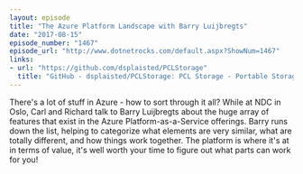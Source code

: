 ```yaml
---
layout: episode
title: "The Azure Platform Landscape with Barry Luijbregts"
date: "2017-08-15"
episode_number: "1467"
episode_url: "http://www.dotnetrocks.com/default.aspx?ShowNum=1467"
links:
- url: "https://github.com/dsplaisted/PCLStorage"
  title: "GitHub - dsplaisted/PCLStorage: PCL Storage - Portable Storage APIs"
---
```


There's a lot of stuff in Azure - how to sort through it all? While at NDC in Oslo, Carl and Richard talk to Barry Luijbregts about the huge array of features that exist in the Azure Platform-as-a-Service offerings. Barry runs down the list, helping to categorize what elements are very similar, what are totally different, and how things work together. The platform is where it's at in terms of value, it's well worth your time to figure out what parts can work for you!
